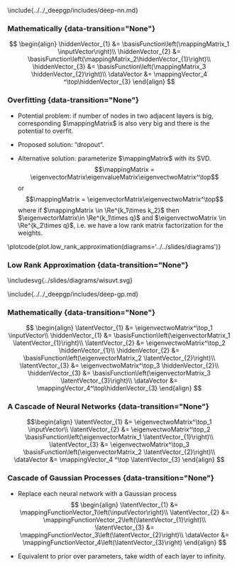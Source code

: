 \include{../../_deepgp/includes/deep-nn.md}

### Mathematically {data-transition="None"}

$$
\begin{align}
    \hiddenVector_{1} &= \basisFunction\left(\mappingMatrix_1 \inputVector\right)\\
    \hiddenVector_{2} &=  \basisFunction\left(\mappingMatrix_2\hiddenVector_{1}\right)\\
    \hiddenVector_{3} &= \basisFunction\left(\mappingMatrix_3 \hiddenVector_{2}\right)\\
    \dataVector &= \mappingVector_4 ^\top\hiddenVector_{3}
\end{align}
$$

### Overfitting {data-transition="None"}

-   Potential problem: if number of nodes in two adjacent layers is big,
    corresponding $\mappingMatrix$ is also very big and there is the
    potential to overfit.

-   Proposed solution: “dropout”.

-   Alternative solution: parameterize $\mappingMatrix$ with its SVD.
    $$\mappingMatrix = \eigenvectorMatrix\eigenvalueMatrix\eigenvectwoMatrix^\top$$
    or $$\mappingMatrix = \eigenvectorMatrix\eigenvectwoMatrix^\top$$
    where if $\mappingMatrix \in \Re^{k_1\times k_2}$ then
    $\eigenvectorMatrix\in \Re^{k_1\times q}$ and
    $\eigenvectwoMatrix \in \Re^{k_2\times q}$, i.e. we have a low rank
    matrix factorization for the weights.

\plotcode{plot.low_rank_approximation(diagrams='../../slides/diagrams')}

### Low Rank Approximation {data-transition="None"}

\includesvg{../slides/diagrams/wisuvt.svg}

\include{../../_deepgp/includes/deep-gp.md}

### Mathematically {data-transition="None"}

$$
\begin{align}
    \latentVector_{1} &= \eigenvectwoMatrix^\top_1 \inputVector\\
    \hiddenVector_{1} &= \basisFunction\left(\eigenvectorMatrix_1 \latentVector_{1}\right)\\
    \latentVector_{2} &= \eigenvectwoMatrix^\top_2 \hiddenVector_{1}\\
    \hiddenVector_{2} &= \basisFunction\left(\eigenvectorMatrix_2 \latentVector_{2}\right)\\
    \latentVector_{3} &= \eigenvectwoMatrix^\top_3 \hiddenVector_{2}\\
    \hiddenVector_{3} &= \basisFunction\left(\eigenvectorMatrix_3 \latentVector_{3}\right)\\
    \dataVector &= \mappingVector_4^\top\hiddenVector_{3}
\end{align}
$$

### A Cascade of Neural Networks {data-transition="None"}

$$\begin{align}
    \latentVector_{1} &= \eigenvectwoMatrix^\top_1 \inputVector\\
    \latentVector_{2} &= \eigenvectwoMatrix^\top_2 \basisFunction\left(\eigenvectorMatrix_1 \latentVector_{1}\right)\\
    \latentVector_{3} &= \eigenvectwoMatrix^\top_3 \basisFunction\left(\eigenvectorMatrix_2 \latentVector_{2}\right)\\
    \dataVector &= \mappingVector_4 ^\top \latentVector_{3}
\end{align}
$$

### Cascade of Gaussian Processes {data-transition="None"}

* Replace each neural network with a Gaussian process
$$
\begin{align}
    \latentVector_{1} &= \mappingFunctionVector_1\left(\inputVector\right)\\
    \latentVector_{2} &= \mappingFunctionVector_2\left(\latentVector_{1}\right)\\
    \latentVector_{3} &= \mappingFunctionVector_3\left(\latentVector_{2}\right)\\
    \dataVector &= \mappingFunctionVector_4\left(\latentVector_{3}\right)
\end{align}
$$

* Equivalent to prior over parameters, take width of each layer to infinity.





